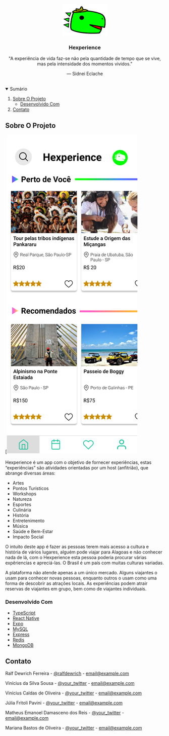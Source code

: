 <!-- PROJECT LOGO -->
<br />
<p align="center">
  <a>
    <img src="assets/img/DinoGreenColor.png" alt="Logo" width="145" height="100">
  </a>

  <h3 align="center">Hexperience</h3>

  <p align="center">
    "A experiência de vida faz-se não pela quantidade de tempo que se vive, mas pela intensidade dos momentos vividos."
  </p>
  <p align="center">
    — Sidnei Eclache 
    <br />
    <br />
  </p>
</p>



<!-- TABLE OF CONTENTS -->
<details open="open">
  <summary>Sumário</summary>
  <ol>
    <li>
      <a href="#about-the-project">Sobre O Projeto</a>
      <ul>
        <li><a href="#built-with">Desenvolvido Com</a></li>
      </ul>
    </li>
    <li><a href="#contact">Contato</a></li>
  </ol>
</details>



<!-- ABOUT THE PROJECT -->
## Sobre O Projeto
[![Hexperience][product-screenshot]
<br />
<br />
Hexperience é um app com o objetivo de fornecer experiências, estas “experiências” são atividades orientadas por um host (anfitrião), que abrange diversas áreas: 
 - Artes
 - Pontos Turísticos
 - Workshops
 - Natureza
 - Esportes
 - Culinária
 - História
 - Entretenimento
 - Música
 - Saúde e Bem-Estar
 - Impacto Social

O intuito deste app é fazer as pessoas terem mais acesso a cultura e história de vários lugares, alguém pode viajar para Alagoas e não conhecer nada de lá, com o Hexperience esta pessoa poderia procurar várias expêriencias e apreciá-las. O Brasil é um país com muitas culturas variadas.

A plataforma não atende apenas a um único mercado. Alguns viajantes o usam para conhecer novas pessoas, enquanto outros o usam como uma forma de descobrir as atrações locais. As experiências podem atrair reservas de viajantes em grupo, bem como de viajantes individuais.
### Desenvolvido Com

* [TypeScript](https://www.typescriptlang.org/)
* [React Native](https://reactnative.dev/)
* [Expo](https://expo.dev/)
* [MySQL](https://www.mysql.com/)
* [Express](https://expressjs.com/pt-br/)
* [Redis](https://redis.io/)
* [MongoDB](https://www.mongodb.com/pt-br)


<!-- CONTACT -->
## Contato

Ralf Dewrich Ferreira - [@ralfdewrich](https://twitter.com/your_username) - email@example.com

Vinícius da Silva Sousa - [@your_twitter](https://twitter.com/your_username) - email@example.com

Vinícius Caldas de Oliveira - [@your_twitter](https://twitter.com/your_username) - email@example.com

Júlia Fritoli Pavini - [@your_twitter](https://twitter.com/your_username) - email@example.com

Matheus Emanoel Damasceno dos Reis - [@your_twitter](https://twitter.com/your_username) - email@example.com

Mariana Bastos de Oliveira - [@your_twitter](https://twitter.com/your_username) - email@example.com



[product-screenshot]: assets/img/readme-index.png
